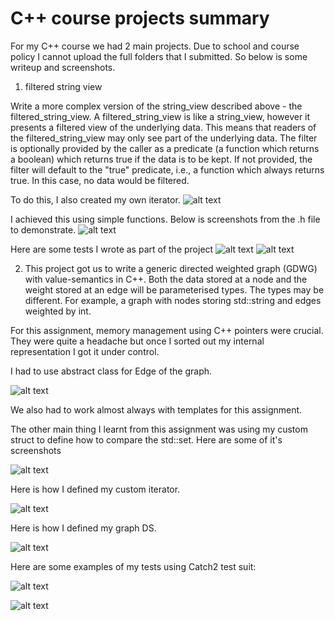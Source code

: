 # C++ course projects summary

For my C++ course we had 2 main projects. Due to school and course policy I cannot upload the full folders that I submitted. So below is some writeup and screenshots.

1. filtered string view

Write a more complex version of the string_view described above - the filtered_string_view.
A filtered_string_view is like a string_view, however it presents a filtered view of the underlying data. This means that readers of the filtered_string_view may only see part of the underlying data.
The filter is optionally provided by the caller as a predicate (a function which returns a boolean) which returns true if the data is to be kept. If not provided, the filter will default to the "true" predicate, i.e., a function which always returns true. In this case, no data would be filtered.

To do this, I also created my own iterator.
![alt text](ss1.png)

I achieved this using simple functions. Below is screenshots from the .h file to demonstrate.
![alt text](ss2.png)

Here are some tests I wrote as part of the project
![alt text](test1.png)
![alt text](test2.png)

2. This project got us to write a generic directed weighted graph (GDWG) with value-semantics in C++. Both the data stored at a node and the weight stored at an edge will be parameterised types. The types may be different. For example, a graph with nodes storing std::string and edges weighted by int.

For this assignment, memory management using C++ pointers were crucial. They were quite a headache but once I sorted out my internal representation I got it under control.

I had to use abstract class for Edge of the graph.

![alt text](a2-ss1.png)

We also had to work almost always with templates for this assignment.

The other main thing I learnt from this assignment was using my custom struct to define how to compare the std::set. Here are some of it's screenshots

![alt text](a2-ss2.png)

Here is how I defined my custom iterator.

![alt text](a2-ss3.png)

Here is how I defined my graph DS.

![alt text](a2-ss4.png)

Here are some examples of my tests using Catch2 test suit:

![alt text](a2-ss5.png)

![alt text](a2-ss6.png)
